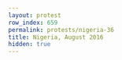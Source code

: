 ```yaml
---
layout: protest
row_index: 659
permalink: protests/nigeria-36
title: Nigeria, August 2016
hidden: true
---
```

